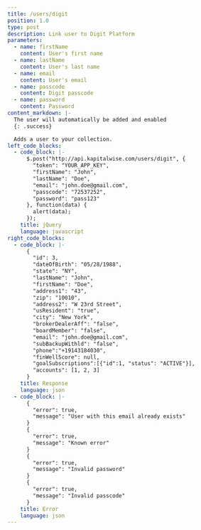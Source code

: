 ```yaml
---
title: /users/digit
position: 1.0
type: post
description: Link user to Digit Platform
parameters:
  - name: firstName
    content: User's first name
  - name: lastName
    content: User's last name
  - name: email
    content: User's email
  - name: passcode
    content: Digit passcode 
  - name: password
    content: Password
content_markdown: |-
  The user will automatically be added and enabled
  {: .success}

  Adds a user to your collection.
left_code_blocks:
  - code_block: |-
      $.post("http://api.kapitalwise.com/users/digit", {
        "token": "YOUR_APP_KEY",
        "firstName": "John",
        "lastName": "Doe",
        "email": "john.doe@gmail.com",
        "passcode": "72537252",
        "password": "pass123"
      }, function(data) {
        alert(data);
      });
    title: jQuery
    language: javascript
right_code_blocks:
  - code_block: |-
      { 
        "id": 3,
        "dateOfBirth": "05/28/1988",
        "state": "NY",
        "lastName": "John",
        "firstName": "Doe",
        "address1": "43",
        "zip": "10010",
        "address2": "W 23rd Street",
        "usResident": "true",
        "city": "New York",
        "brokerDealerAff": "false",
        "boardMember": "false",
        "email": "john.doe@gmail.com",
        "subBackupWithld": "false",
        "phone":"+19143184030",
        "finWellScore": null,
        "goalSubscriptions":[{"id":1, "status": "ACTIVE"}],
        "accounts": [1, 2, 3]
      }
    title: Response
    language: json
  - code_block: |-
      {
        "error": true,
        "message": "User with this email already exists"
      }
      {
        "error": true,
        "message": "Known error"
      }
      {
        "error": true,
        "message": "Invalid password"
      }
      {
        "error": true,
        "message": "Invalid passcode"
      }
    title: Error
    language: json
---
```



